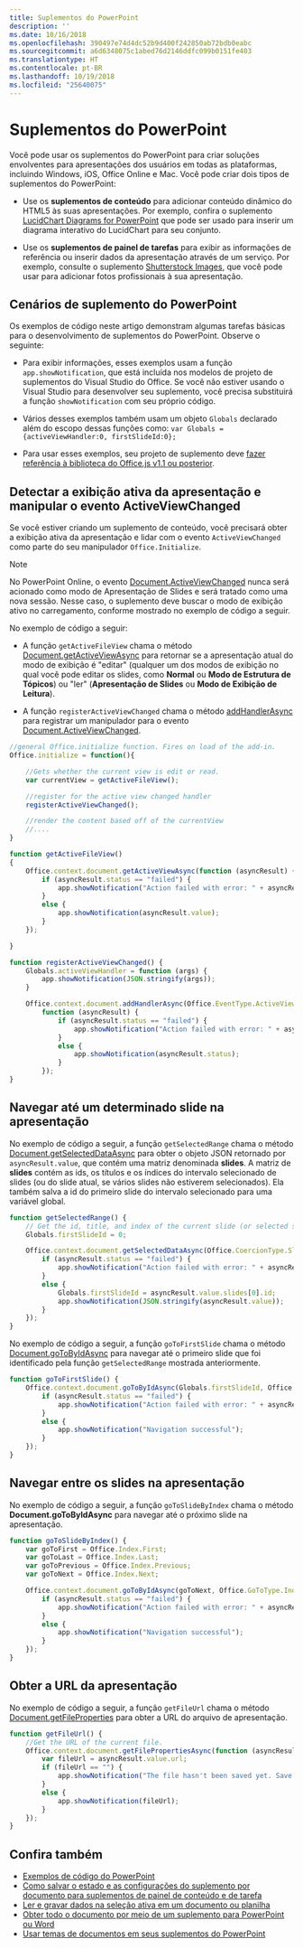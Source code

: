 ```yaml
---
title: Suplementos do PowerPoint
description: ''
ms.date: 10/16/2018
ms.openlocfilehash: 390497e74d4dc52b9d400f242850ab72bdb0eabc
ms.sourcegitcommit: a6d6348075c1abed76d2146ddfc099b0151fe403
ms.translationtype: HT
ms.contentlocale: pt-BR
ms.lasthandoff: 10/19/2018
ms.locfileid: "25640075"
---
```

# <a name="powerpoint-add-ins"></a>Suplementos do PowerPoint

Você pode usar os suplementos do PowerPoint para criar soluções envolventes para apresentações dos usuários em todas as plataformas, incluindo Windows, iOS, Office Online e Mac. Você pode criar dois tipos de suplementos do PowerPoint:

- Use os **suplementos de conteúdo** para adicionar conteúdo dinâmico do HTML5 às suas apresentações. Por exemplo, confira o suplemento [LucidChart Diagrams for PowerPoint](https://store.office.com/app.aspx?assetid=WA104380117&ui=en-US&rs=en-US&ad=US&clickedfilter=OfficeProductFilter%3APowerPoint&productgroup=PowerPoint&homprd=PowerPoint&sourcecorrid=950950b7-aa6c-4766-95fa-e75d37266c21&homappcat=Productivity&homapppos=3&homchv=2&appredirect=false) que pode ser usado para inserir um diagrama interativo do LucidChart para seu conjunto.

- Use os **suplementos de painel de tarefas** para exibir as informações de referência ou inserir dados da apresentação através de um serviço. Por exemplo, consulte o suplemento [Shutterstock Images](https://store.office.com/app.aspx?assetid=WA104380169&ui=en-US&rs=en-US&ad=US&clickedfilter=OfficeProductFilter%3APowerPoint&productgroup=PowerPoint&homprd=PowerPoint&sourcecorrid=950950b7-aa6c-4766-95fa-e75d37266c21&homappcat=Editor%2527s%2BPicks&homapppos=0&homchv=1&appredirect=false), que você pode usar para adicionar fotos profissionais à sua apresentação. 

## <a name="powerpoint-add-in-scenarios"></a>Cenários de suplemento do PowerPoint

Os exemplos de código neste artigo demonstram algumas tarefas básicas para o desenvolvimento de suplementos do PowerPoint. Observe o seguinte:

- Para exibir informações, esses exemplos usam a função `app.showNotification`, que está incluída nos modelos de projeto de suplementos do Visual Studio do Office. Se você não estiver usando o Visual Studio para desenvolver seu suplemento, você precisa substituirá a função `showNotification` com seu próprio código. 

- Vários desses exemplos também usam um objeto `Globals` declarado além do escopo dessas funções como:   `var Globals = {activeViewHandler:0, firstSlideId:0};`

- Para usar esses exemplos, seu projeto de suplemento deve [fazer referência à biblioteca do Office.js v1.1 ou posterior](../develop/referencing-the-javascript-api-for-office-library-from-its-cdn.md).

## <a name="detect-the-presentations-active-view-and-handle-the-activeviewchanged-event"></a>Detectar a exibição ativa da apresentação e manipular o evento ActiveViewChanged

Se você estiver criando um suplemento de conteúdo, você precisará obter a exibição ativa da apresentação e lidar com o evento `ActiveViewChanged`  como parte do seu manipulador `Office.Initialize`. 

> [!NOTE]
> No PowerPoint Online, o evento [Document.ActiveViewChanged](https://docs.microsoft.com/javascript/api/office/office.document?view=office-js) nunca será acionado como modo de Apresentação de Slides e será tratado como uma nova sessão. Nesse caso, o suplemento deve buscar o modo de exibição ativo no carregamento, conforme mostrado no exemplo de código a seguir.

No exemplo de código a seguir:

- A função `getActiveFileView`  chama o método [Document.getActiveViewAsync](https://docs.microsoft.com/javascript/api/office/office.document?view=office-js#getactiveviewasync-options--callback-) para retornar se a apresentação atual do modo de exibição é "editar" (qualquer um dos modos de exibição no qual você pode editar os slides, como **Normal** ou **Modo de Estrutura de Tópicos**) ou "ler" (**Apresentação de Slides** ou **Modo de Exibição de Leitura**).

- A função `registerActiveViewChanged` chama o método [addHandlerAsync](https://docs.microsoft.com/javascript/api/office/office.document?view=office-js#addhandlerasync-eventtype--handler--options--callback-) para registrar um manipulador para o evento [Document.ActiveViewChanged](https://docs.microsoft.com/javascript/api/office/office.document?view=office-js). 


```js
//general Office.initialize function. Fires on load of the add-in.
Office.initialize = function(){

    //Gets whether the current view is edit or read.
    var currentView = getActiveFileView();

    //register for the active view changed handler
    registerActiveViewChanged();

    //render the content based off of the currentView
    //....
}

function getActiveFileView()
{
    Office.context.document.getActiveViewAsync(function (asyncResult) {
        if (asyncResult.status == "failed") {
            app.showNotification("Action failed with error: " + asyncResult.error.message);
        }
        else {
            app.showNotification(asyncResult.value);
        }
    });

}

function registerActiveViewChanged() {
    Globals.activeViewHandler = function (args) {
        app.showNotification(JSON.stringify(args));
    }

    Office.context.document.addHandlerAsync(Office.EventType.ActiveViewChanged, Globals.activeViewHandler, 
        function (asyncResult) {
            if (asyncResult.status == "failed") {
                app.showNotification("Action failed with error: " + asyncResult.error.message);
            }
            else {
                app.showNotification(asyncResult.status);
            }
        });
}
```

## <a name="navigate-to-a-particular-slide-in-the-presentation"></a>Navegar até um determinado slide na apresentação

No exemplo de código a seguir, a função `getSelectedRange` chama o método [Document.getSelectedDataAsync](https://docs.microsoft.com/javascript/api/office/office.document?view=office-js#getselecteddataasync-coerciontype--options--callback-) para obter o objeto JSON retornado por `asyncResult.value`, que contém uma matriz denominada **slides**. A matriz de **slides** contém as ids, os títulos e os índices do intervalo selecionado de slides (ou do slide atual, se vários slides não estiverem selecionados). Ela também salva a id do primeiro slide do intervalo selecionado para uma variável global.

```js
function getSelectedRange() {
    // Get the id, title, and index of the current slide (or selected slides) and store the first slide id */
    Globals.firstSlideId = 0;

    Office.context.document.getSelectedDataAsync(Office.CoercionType.SlideRange, function (asyncResult) {
        if (asyncResult.status == "failed") {
            app.showNotification("Action failed with error: " + asyncResult.error.message);
        }
        else {
            Globals.firstSlideId = asyncResult.value.slides[0].id;
            app.showNotification(JSON.stringify(asyncResult.value));
        }
    });
}
```

No exemplo de código a seguir, a função `goToFirstSlide` chama o método [Document.goToByIdAsync](https://docs.microsoft.com/javascript/api/office/office.document?view=office-js#gotobyidasync-id--gototype--options--callback-) para navegar até o primeiro slide que foi identificado pela função `getSelectedRange` mostrada anteriormente.

```js
function goToFirstSlide() {
    Office.context.document.goToByIdAsync(Globals.firstSlideId, Office.GoToType.Slide, function (asyncResult) {
        if (asyncResult.status == "failed") {
            app.showNotification("Action failed with error: " + asyncResult.error.message);
        }
        else {
            app.showNotification("Navigation successful");
        }
    });
}
```

## <a name="navigate-between-slides-in-the-presentation"></a>Navegar entre os slides na apresentação

No exemplo de código a seguir, a função `goToSlideByIndex` chama o método **Document.goToByIdAsync** para navegar até o próximo slide na apresentação.

```js
function goToSlideByIndex() {
    var goToFirst = Office.Index.First;
    var goToLast = Office.Index.Last;
    var goToPrevious = Office.Index.Previous;
    var goToNext = Office.Index.Next;

    Office.context.document.goToByIdAsync(goToNext, Office.GoToType.Index, function (asyncResult) {
        if (asyncResult.status == "failed") {
            app.showNotification("Action failed with error: " + asyncResult.error.message);
        }
        else {
            app.showNotification("Navigation successful");
        }
    });
}
```

## <a name="get-the-url-of-the-presentation"></a>Obter a URL da apresentação

No exemplo de código a seguir, a função `getFileUrl` chama o método [Document.getFileProperties](https://docs.microsoft.com/javascript/api/office/office.document?view=office-js#getfilepropertiesasync-options--callback-) para obter a URL do arquivo de apresentação.

```js
function getFileUrl() {
    //Get the URL of the current file.
    Office.context.document.getFilePropertiesAsync(function (asyncResult) {
        var fileUrl = asyncResult.value.url;
        if (fileUrl == "") {
            app.showNotification("The file hasn't been saved yet. Save the file and try again");
        }
        else {
            app.showNotification(fileUrl);
        }
    });
}
```



## <a name="see-also"></a>Confira também
- [Exemplos de código do PowerPoint](https://developer.microsoft.com/en-us/office/gallery/?filterBy=Samples,PowerPoint)
- [Como salvar o estado e as configurações do suplemento por documento para suplementos de painel de conteúdo e de tarefa](../develop/persisting-add-in-state-and-settings.md#how-to-save-add-in-state-and-settings-per-document-for-content-and-task-pane-add-ins)
- [Ler e gravar dados na seleção ativa em um documento ou planilha](../develop/read-and-write-data-to-the-active-selection-in-a-document-or-spreadsheet.md)
- [Obter todo o documento por meio de um suplemento para PowerPoint ou Word](../powerpoint/get-the-whole-document-from-an-add-in-for-powerpoint.md)
- [Usar temas de documentos em seus suplementos do PowerPoint](use-document-themes-in-your-powerpoint-add-ins.md)
    
